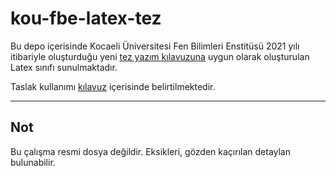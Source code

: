 # kou-fbe-latex-tez
Bu depo içerisinde Kocaeli Üniversitesi Fen Bilimleri Enstitüsü 2021 yılı itibariyle oluşturduğu yeni [tez yazım kılavuzuna](tyk2021.pdf) uygun olarak oluşturulan Latex sınıfı sunulmaktadır. 

Taslak kullanımı [kılavuz](tez.pdf) içerisinde belirtilmektedir. 

----
## Not 
Bu çalışma resmi dosya değildir. Eksikleri, gözden kaçırılan detaylan bulunabilir.
